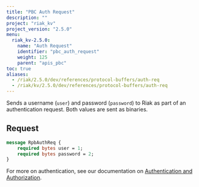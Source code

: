 ```yaml
---
title: "PBC Auth Request"
description: ""
project: "riak_kv"
project_version: "2.5.0"
menu:
  riak_kv-2.5.0:
    name: "Auth Request"
    identifier: "pbc_auth_request"
    weight: 125
    parent: "apis_pbc"
toc: true
aliases:
  - /riak/2.5.0/dev/references/protocol-buffers/auth-req
  - /riak/kv/2.5.0/dev/references/protocol-buffers/auth-req
---
```


Sends a username (`user`) and password (`password`) to Riak as part of
an authentication request. Both values are sent as binaries.

## Request

```protobuf
message RpbAuthReq {
    required bytes user = 1;
    required bytes password = 2;
}
```

For more on authentication, see our documentation on [Authentication and Authorization](/riak/kv/2.5.0/using/security/basics).
